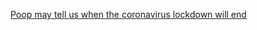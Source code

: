 [Poop may tell us when the coronavirus lockdown will end](https://www.latimes.com/california/story/2020-04-29/coronavirus-sewage-testing?fbclid=IwAR3AbYXoDgkj3EDDo5mstBs-ckZyirtIHu3w7DTQhxhcwL3MbXRiPJ2JO5Q)